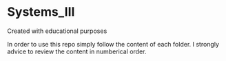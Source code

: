 # Systems_III
Created with educational purposes

In order to use this repo simply follow the content of each folder.
I strongly advice to review the content in numberical order.
